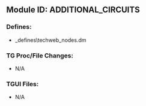 ## Module ID: ADDITIONAL_CIRCUITS

### Defines:

- _defines\techweb_nodes.dm

### TG Proc/File Changes:

- N/A

### TGUI Files:

- N/A
